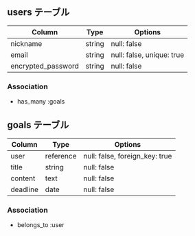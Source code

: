 ## users テーブル

| Column              | Type   | Options                   |
| ------------------- | ------ | ------------------------- |
| nickname            | string | null: false               |
| email               | string | null: false, unique: true | 
| encrypted_password  | string | null: false               |

### Association
- has_many :goals

## goals テーブル

| Column           | Type      | Options                        |
| ---------------- | --------- | ------------------------------ |
| user             | reference | null: false, foreign_key: true |
| title            | string    | null: false                    |
| content          | text      | null: false                    |
| deadline         | date      | null: false                                     |

### Association
- belongs_to :user